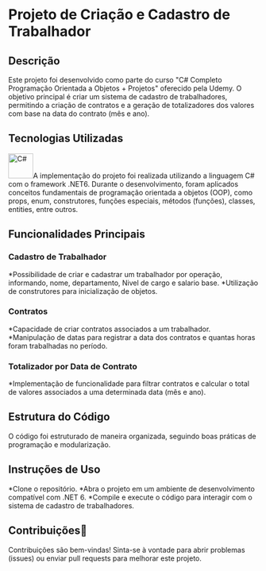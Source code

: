 <h1>Projeto de Criação e Cadastro de Trabalhador</h1>
<h2>Descrição</h2>
Este projeto foi desenvolvido como parte do curso "C# Completo Programação Orientada a Objetos + Projetos" oferecido pela Udemy. O objetivo principal é criar um sistema de cadastro de trabalhadores, permitindo a criação de contratos e a geração de totalizadores dos valores com base na data do contrato (mês e ano).

<h2>Tecnologias Utilizadas</h2>
<img src="https://upload.wikimedia.org/wikipedia/commons/thumb/0/0d/C_Sharp_wordmark.svg/200px-C_Sharp_wordmark.svg.png" alt="C#" width="50" height="50">A implementação do projeto foi realizada utilizando a linguagem C# com o framework .NET6. Durante o desenvolvimento, foram aplicados conceitos fundamentais de programação orientada a objetos (OOP), como props, enum, construtores, funções especiais, métodos (funções), classes, entities, entre outros.


<h2>Funcionalidades Principais</h2>
<h3>Cadastro de Trabalhador</h3>
*Possibilidade de criar e cadastrar um trabalhador por operação, informando, nome, departamento, Nivel de cargo e salario base.
*Utilização de construtores para inicialização de objetos.
<h3>Contratos</h3>
*Capacidade de criar contratos associados a um trabalhador.
*Manipulação de datas para registrar a data dos contratos e quantas horas foram trabalhadas no período.
<h3>Totalizador por Data de Contrato</h3>
*Implementação de funcionalidade para filtrar contratos e calcular o total de valores associados a uma determinada data (mês e ano).
<h2>Estrutura do Código</h2>
O código foi estruturado de maneira organizada, seguindo boas práticas de programação e modularização.
<h2>Instruções de Uso</h2>
*Clone o repositório.
*Abra o projeto em um ambiente de desenvolvimento compatível com .NET 6.
*Compile e execute o código para interagir com o sistema de cadastro de trabalhadores.
<h2>Contribuições🚀</h2>
Contribuições são bem-vindas! Sinta-se à vontade para abrir problemas (issues) ou enviar pull requests para melhorar este projeto.
